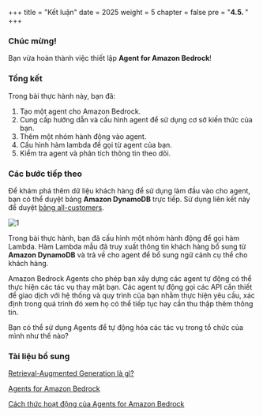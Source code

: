 +++
title = "Kết luận"
date = 2025
weight = 5
chapter = false
pre = "<b>4.5. </b>"
+++

### Chúc mừng!

Bạn vừa hoàn thành việc thiết lập **Agent for Amazon Bedrock**!

### Tổng kết

Trong bài thực hành này, bạn đã:

1. Tạo một agent cho Amazon Bedrock.
2. Cung cấp hướng dẫn và cấu hình agent để sử dụng cơ sở kiến thức của bạn.
3. Thêm một nhóm hành động vào agent.
4. Cấu hình hàm lambda để gọi từ agent của bạn.
5. Kiểm tra agent và phân tích thông tin theo dõi.

### Các bước tiếp theo

Để khám phá thêm dữ liệu khách hàng để sử dụng làm đầu vào cho agent, bạn có thể duyệt bảng **Amazon DynamoDB** trực tiếp. Sử dụng liên kết này để duyệt [bảng all-customers](https://us-west-2.console.aws.amazon.com/dynamodbv2/home?region=us-west-2#item-explorer?maximize=true&operation=SCAN&table=all-customers).

![1](/images/4/4.5/1.png)

Trong bài thực hành, bạn đã cấu hình một nhóm hành động để gọi hàm Lambda. Hàm Lambda mẫu đã truy xuất thông tin khách hàng bổ sung từ **Amazon DynamoDB** và trả về cho agent để bổ sung ngữ cảnh cụ thể cho khách hàng.

Amazon Bedrock Agents cho phép bạn xây dựng các agent tự động có thể thực hiện các tác vụ thay mặt bạn. Các agent tự động gọi các API cần thiết để giao dịch với hệ thống và quy trình của bạn nhằm thực hiện yêu cầu, xác định trong quá trình đó xem họ có thể tiếp tục hay cần thu thập thêm thông tin.

Bạn có thể sử dụng Agents để tự động hóa các tác vụ trong tổ chức của mình như thế nào?

### Tài liệu bổ sung

[Retrieval-Augmented Generation là gì?](https://aws.amazon.com/what-is/retrieval-augmented-generation/)

[Agents for Amazon Bedrock](https://aws.amazon.com/bedrock/agents/)

[Cách thức hoạt động của Agents for Amazon Bedrock](https://docs.aws.amazon.com/bedrock/latest/userguide/agents-how.html)